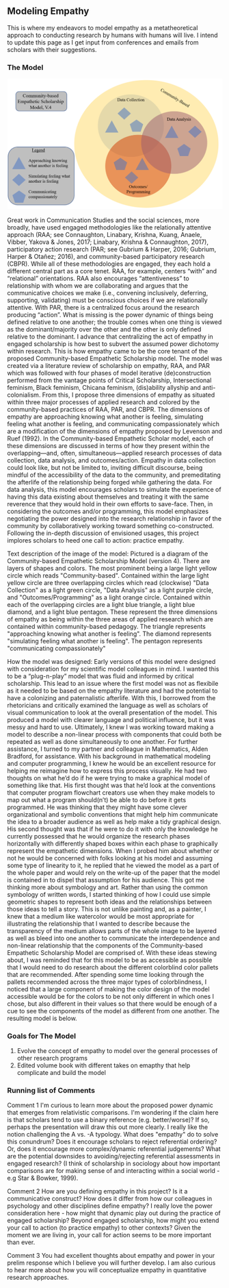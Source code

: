 ## Modeling Empathy

This is where my endeavors to model empathy as a metatheoretical approach to conducting research by humans with humans will live. I intend to update this page as I get input from conferences and emails from scholars with their suggestions. 

### The Model
![Empathy Model](v.4.png)

Great work in Communication Studies and the social sciences, more broadly, have used engaged methodologies like the relationally attentive approach (RAA; see Connaughton, Linabary, Krishna, Kuang, Anaele, Vibber, Yakova & Jones, 2017; Linabary, Krishna & Connaughton, 2017), participatory action research (PAR; see Gubrium & Harper, 2016; Gubrium, Harper & Otañez; 2016), and community-based participatory research (CBPR). While all of these methodologies are engaged, they each hold a different central part as a core tenet. RAA, for example, centers “with” and “relational” orientations. RAA also encourages “attentiveness” to relationship with whom we are collaborating and argues that the communicative choices we make (i.e., convening inclusively, deferring, supporting, validating) must be conscious choices if we are relationally attentive. With PAR, there is a centralized focus around the research producing “action”. What is missing is the power dynamic of things being defined relative to one another; the trouble comes when one thing is viewed as the dominant/majority over the other and the other is only defined relative to the dominant. I advance that centralizing the act of empathy in engaged scholarship is how best to subvert the assumed power dichotomy within research. This is how empathy came to be the core tenant of the proposed Community-based Empathetic Scholarship model. The model was created via a literature review of scholarship on empathy, RAA, and PAR which was followed with four phases of model iterative (de)construction performed from the vantage points of Critical Scholarship, Intersectional feminism, Black feminism, Chicana feminism, (dis)ability allyship and anti-colonialism. From this, I propose three dimensions of empathy as situated within three major processes of applied research and colored by the community-based practices of RAA, PAR, and CBPR. The dimensions of empathy are approaching knowing what another is feeling, simulating feeling what another is feeling, and communicating compassionately which are a modification of the dimensions of empathy proposed by Levenson and Ruef (1992). In the Community-based Empathetic Scholar model, each of these dimensions are discussed in terms of how they present within the overlapping—and, often, simultaneous—applied research processes of data collection, data analysis, and outcomes/action. Empathy in data collection could look like, but not be limited to, inviting difficult discourse, being mindful of the accessibility of the data to the community, and premeditating the afterlife of the relationship being forged while gathering the data. For data analysis, this model encourages scholars to simulate the experience of having this data existing about themselves and treating it with the same reverence that they would hold in their own efforts to save-face. Then, in considering the outcomes and/or programming, this model emphasizes negotiating the power designed into the research relationship in favor of the community by collaboratively working toward something co-constructed. Following the in-depth discussion of envisioned usages, this project implores scholars to heed one call to action: practice empathy.

Text description of the image of the model: Pictured is a diagram of the Community-based Empathetic Scholarship Model (version 4). There are layers of shapes and colors. The most prominent being a large light yellow circle which reads "Community-based". Contained within the large light yellow circle are three overlapping circles which read (clockwise) "Data Collection" as a light green circle, "Data Analysis" as a light purple circle, and "Outcomes/Programming" as a light orange circle. Contained within each of the overlapping circles are a light blue triangle, a light blue diamond, and a light blue pentagon. These represent the three dimensions of empathy as being within the three areas of applied research which are contained within community-based pedagogy. The triangle represents "approaching knowing what another is feeling". The diamond represents "simulating feeling what another is feeling". The pentagon represents "communicating compassionately"

How the model was designed: Early versions of this model were designed with consideration for my scientific model colleagues in mind. I wanted this to be a “plug-n-play” model that was fluid and informed by critical scholarship. This lead to an issue where the first model was not as flexibile as it needed to be based on the empathy literature and had the potential to have a colonizing and paternalistic afterlife. With this, I borrowed from the rhetoricians and critically examined the language as well as scholars of visual communication to look at the overall presentation of the model. This produced a model with clearer language and political influence, but it was messy and hard to use. Ultimately, I knew I was working toward making a model to describe a non-linear process with components that could both be repeated as well as done simultaneously to one another. For further assistance, I turned to my partner and colleague in Mathematics, Alden Bradford, for assistance. With his background in mathematical modeling and computer programming, I knew he would be an excellent resource for helping me reimagine how to express this process visually. He had two thoughts on what he’d do if he were trying to make a graphical model of something like that. His first thought was that he’d look at the conventions that computer program flowchart creators use when they make models to map out what a program should(n’t) be able to do before it gets programmed. He was thinking that they might have some clever organizational and symbolic conventions that might help him communicate the idea to a broader audience as well as help make a tidy graphical design. His second thought was that if he were to do it with only the knowledge he currently possessed that he would organize the research phases horizontally with differently shaped boxes within each phase to graphically represent the empathetic dimensions. When I probed him about whether or not he would be concerned with folks looking at his model and assuming some type of linearity to it, he replied that he viewed the model as a part of the whole paper and would rely on the write-up of the paper that the model is contained in to dispel that assumption for his audience. This got me thinking more about symbology and art. Rather than using the common symbology of written words, I started thinking of how I could use simple geometric shapes to represent both ideas and the relationships between those ideas to tell a story. This is not unlike painting and, as a painter, I knew that a medium like watercolor would be most appropriate for illustrating the relationship that I wanted to describe because the transparency of the medium allows parts of the whole image to be layered as well as bleed into one another to communicate the interdependence and non-linear relationship that the components of the Community-based Empathetic Scholarship Model are comprised of. With these ideas stewing about, I was reminded that for this model to be as accessible as possible that I would need to do research about the different colorblind color pallets that are recommended. After spending some time looking through the pallets recommended across the three major types of colorblindness, I noticed that a large component of making the color design of the model accessible would be for the colors to be not only different in which ones I chose, but also different in their values so that there would be enough of a cue to see the components of the model as different from one another. The resulting model is below. 

### Goals for The Model 
1. Evolve the concept of empathy to model over the general processes of other research programs 
2. Edited volume book with different takes on emapthy that help complicate and build the model

### Running list of Comments
Comment 1
I'm curious to learn more about the proposed power dynamic that emerges from relativistic comparisons. I'm wondering if the claim here is that scholars tend to use a binary reference (e.g. better/worse)? If so, perhaps the presentation will draw this out more clearly.  I really like the notion challenging the A vs. -A typology. What does "empathy" do to solve this conundrum? Does it encourage scholars to reject referential ordering? Or, does it encourage more complex/dynamic referential judgements? What are the potential downsides to avoiding/rejecting referential assessments in engaged research? (I think of scholarship in sociology about how important comparisons are for making sense of and interacting within a social world - e.g Star & Bowker, 1999).

Comment 2
How are you defining empathy in this project? Is it a communicative construct? How does it differ from how our colleagues in psychology and other disciplines define empathy? I really love the power consideration here - how might that dynamic play out during the practice of engaged scholarship? Beyond engaged scholarship, how might you extend your call to action (to practice empathy) to other contexts? Given the moment we are living in, your call for action seems to be more important than ever.

Comment 3
You had excellent thoughts about empathy and power in your prelim response which I believe you will further develop. I am also curious to hear more about how you will conceptualize empathy in quantitative research approaches.
